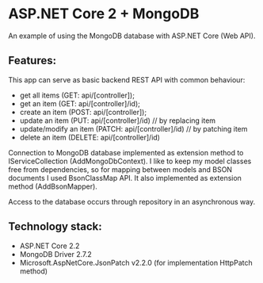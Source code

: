 # ASP.NET Core 2 + MongoDB
An example of using the MongoDB database with ASP.NET Core (Web API). 

## Features:

This app can serve as basic backend REST API with common behaviour:
  - get all items (GET: api/[controller]);
  - get an item (GET: api/[controller]/id);
  - create an item (POST: api/[controller]);
  - update an item (PUT: api/[controller]/id) // by replacing item
  - update/modify an item (PATCH: api/[controller]/id) // by patching item
  - delete an item (DELETE: api/[controller]/id)

Connection to MongoDB database implemented as extension method to IServiceCollection (AddMongoDbContext). I like to keep my model classes free from dependencies, so for mapping between models and BSON documents I used BsonClassMap API. It also implemented as extension method (AddBsonMapper).

Access to the database occurs through repository in an asynchronous way.

## Technology stack:
- ASP.NET Core 2.2
- MongoDB Driver 2.7.2
- Microsoft.AspNetCore.JsonPatch v2.2.0 (for implementation HttpPatch method)
